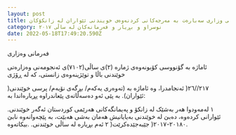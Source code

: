 ```yaml
---
layout: post
title: فەرمانی وزاری سەبارەت بە مەرجەکانی کردنەوەی خویندنی ئێواران لە زانکۆکان
category: نوسراو و بڕیار و فەرمانەکان لە ساڵی ٢٠١٧
date: 2022-05-18T17:49:20.590Z
---
```

فەرمانی وەزاری

ئاماژە بە گۆنووسی کۆبونەوەی ژمارە (٢)ی‏ ساڵی(٧١٠٢)ی‏ ئەنجومەنی وەزارەتی خوێندنی باڵا و توێژینەوەی زانستی، کە لە ڕۆژی

‎)٢١٧//٢٦(‏ ئەنجامدرا، وە ئاماژە بە (تەوەری یەکەم/ بڕگەی نۆیەم/ پرسی خوێندنی ئێواران).
بە پێی ئەو دەسەڵاتەی پێعاندراوە پڕبارەاندا بە:

‎.١‏ لەمەودوا هەر بەشێک لە زانکۆ و پەیمانگەکانی هەرێمی کوردستان ئەگەر خوێندنی ئێوارانی کردەوە، دەبێ لە خوێندنی
بەیایانیش هەمان بەشی هەبێت، بە پێچەوانەوە نابێ بیکاتەوە.
‎.٢‏ ئەم بڕیارە لە ساڵی خوێندنی ‎)٢٠١٨٠-٢٠١٧(‏ جێبەجێدەکرێت.